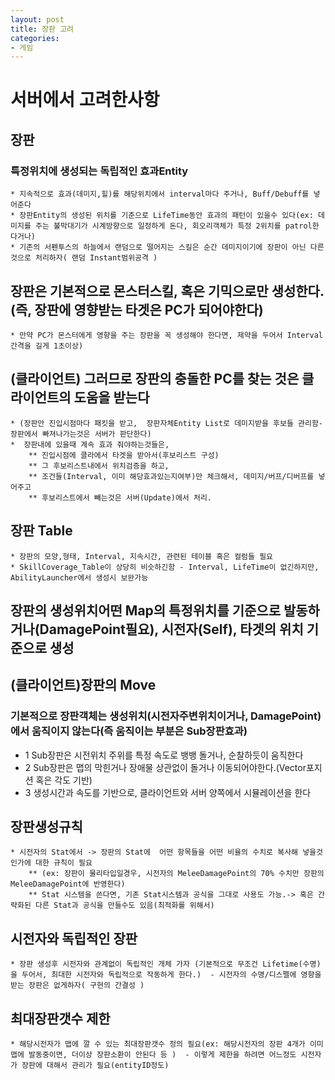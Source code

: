 ```yaml
---
layout: post
title: 장판 고려
categories:
- 게임
---
```


# 서버에서 고려한사항

## 장판
### 특정위치에 생성되는 독립적인 효과Entity
	* 지속적으로 효과(데미지,힐)를 해당위치에서 interval마다 주거나, Buff/Debuff를 넣어준다
	* 장판Entity의 생성된 위치를 기준으로 LifeTime동안 효과의 패턴이 있을수 있다(ex: 데미지를 주는 불막대기가 시계방향으로 일정하게 돈다, 회오리객체가 특정 2위치를 patrol한다거나)
	* 기존의 서펜투스의 하늘에서 랜덤으로 떨어지는 스킬은 순간 데미지이기에 장판이 아닌 다른 것으로 처리하자( 랜덤 Instant범위공격 )

## 장판은 기본적으로 몬스터스킬, 혹은 기믹으로만 생성한다.(즉, 장판에 영향받는 타겟은 PC가 되어야한다)
    * 만약 PC가 몬스터에게 영향을 주는 장판을 꼭 생성해야 한다면, 제약을 두어서 Interval 간격을 길게 1초이상)

## (클라이언트) 그러므로 장판의 충돌한 PC를 찾는 것은 클라이언트의 도움을 받는다 
    * (장판안 진입시점마다 패킷을 받고,  장판자체Entity List로 데미지받을 후보들 관리함- 장판에서 빠져나가는것은 서버가 판단한다)
	*  장판내에 있을때 계속 효과 줘야하는것들은,
        ** 진입시점에 클라에서 타겟을 받아서(후보리스트 구성)
        ** 그 후보리스트내에서 위치검증을 하고,
        ** 조건들(Interval, 이미 해당효과있는지여부)만 체크해서, 데미지/버프/디버프를 넣어주고
        ** 후보리스트에서 빼는것은 서버(Update)에서 처리.

## 장판 Table
    * 장판의 모양,형태, Interval, 지속시간, 관련된 테이블 혹은 컬럼들 필요
    * SkillCoverage_Table이 상당히 비슷하긴함 - Interval, LifeTime이 없긴하지만, AbilityLauncher에서 생성시 보완가능

## 장판의 생성위치어떤 Map의 특정위치를 기준으로 발동하거나(DamagePoint필요),  시전자(Self), 타겟의 위치 기준으로 생성

## (클라이언트)장판의 Move
### 기본적으로 장판객체는 생성위치(시전자주변위치이거나, DamagePoint)에서 움직이지 않는다(즉 움직이는 부분은 Sub장판효과)
  * 1 Sub장판은 시전위치 주위를 특정 속도로 뱅뱅 돌거나, 순찰하듯이 움직한다
  * 2 Sub장판은 맵의 막힌거나 장애물 상관없이 돌거나 이동되어야한다.(Vector포지션 혹은 각도 기반)
  * 3 생성시간과 속도를 기반으로, 클라이언트와 서버 양쪽에서 시뮬레이션을 한다

## 장판생성규칙
    * 시전자의 Stat에서 -> 장판의 Stat에  어떤 항목들을 어떤 비율의 수치로 복사해 넣을것인가에 대한 규칙이 필요 
        ** (ex: 장판이 물리타입일경우, 시전자의 MeleeDamagePoint의 70% 수치만 장판의 MeleeDamagePoint에 반영한다)
        ** Stat 시스템을 쓴다면, 기존 Stat시스템과 공식을 그대로 사용도 가능.-> 혹은 간략화된 다른 Stat과 공식을 만들수도 있음(최적화를 위해서)

## 시전자와 독립적인 장판
    * 장판 생성후 시전자와 관계없이 독립적인 개체 가자 (기본적으로 무조건 Lifetime(수명)을 두어서, 최대한 시전자와 독립적으로 작동하게 한다.)  - 시전자의 수명/디스펠에 영향을 받는 장판은 없게하자( 구현의 간결성 )

## 최대장판갯수 제한
    * 해당시전자가 맵에 깔 수 있는 최대장판갯수 정의 필요(ex: 해당시전자의 장판 4개가 이미 맵에 발동중이면, 더이상 장판소환이 안된다 등 )  - 이렇게 제한을 하려면 어느정도 시전자가 장판에 대해서 관리가 필요(entityID정도)
